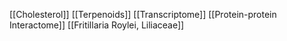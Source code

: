 [[Cholesterol]]
[[Terpenoids]]
[[Transcriptome]]
[[Protein-protein Interactome]]
[[Fritillaria Roylei, Liliaceae]]
